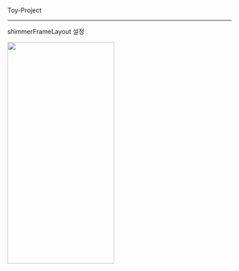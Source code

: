 Toy-Project

----------
shimmerFrameLayout 설정

<img src="https://github.com/HamBeomJoon/Android-Toy-Project/assets/37996727/b0394b42-184d-408c-be00-42baa1605083" width="240" height="500">

